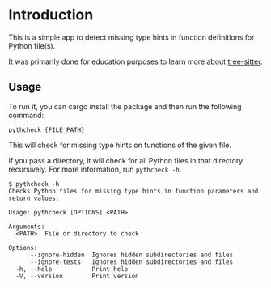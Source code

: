 # Introduction

This is a simple app to detect missing type hints in function definitions for Python
file(s).

It was primarily done for education purposes to learn more about [tree-sitter](https://tree-sitter.github.io/tree-sitter/).

## Usage

To run it, you can cargo install the package and then run the following command:

```
pythcheck {FILE_PATH}
```

This will check for missing type hints on functions of the given file.

If you pass a directory, it will check for all Python files in that
directory recursively. For more information, run `pythcheck -h`.

```
$ pythcheck -h
Checks Python files for missing type hints in function parameters and return values.

Usage: pythcheck [OPTIONS] <PATH>

Arguments:
  <PATH>  File or directory to check

Options:
      --ignore-hidden  Ignores hidden subdirectories and files
      --ignore-tests   Ignores hidden subdirectories and files
  -h, --help           Print help
  -V, --version        Print version
```
